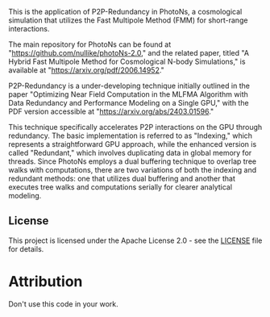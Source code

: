 This is the application of P2P-Redundancy in PhotoNs, a cosmological simulation that utilizes the Fast Multipole Method (FMM) for short-range interactions. 

The main repository for PhotoNs can be found at "https://github.com/nullike/photoNs-2.0," and the related paper, titled "A Hybrid Fast Multipole Method for Cosmological N-body Simulations," is available at "https://arxiv.org/pdf/2006.14952."

P2P-Redundancy is a under-developing technique initially outlined in the paper "Optimizing Near Field Computation in the MLFMA Algorithm with Data Redundancy and Performance Modeling on a Single GPU," with the PDF version accessible at "https://arxiv.org/abs/2403.01596."

This technique specifically accelerates P2P interactions on the GPU through redundancy. 
The basic implementation is referred to as "Indexing," which represents a straightforward GPU approach, while the enhanced version is called "Redundant," which involves duplicating data in global memory for threads. 
Since PhotoNs employs a dual buffering technique to overlap tree walks with computations, there are two variations of both the indexing and redundant methods: one that utilizes dual buffering and another that executes tree walks and computations serially for clearer analytical modeling.


## License
This project is licensed under the Apache License 2.0 - see the [LICENSE](LICENSE) file for details.

# Attribution
Don't use this code in your work.
